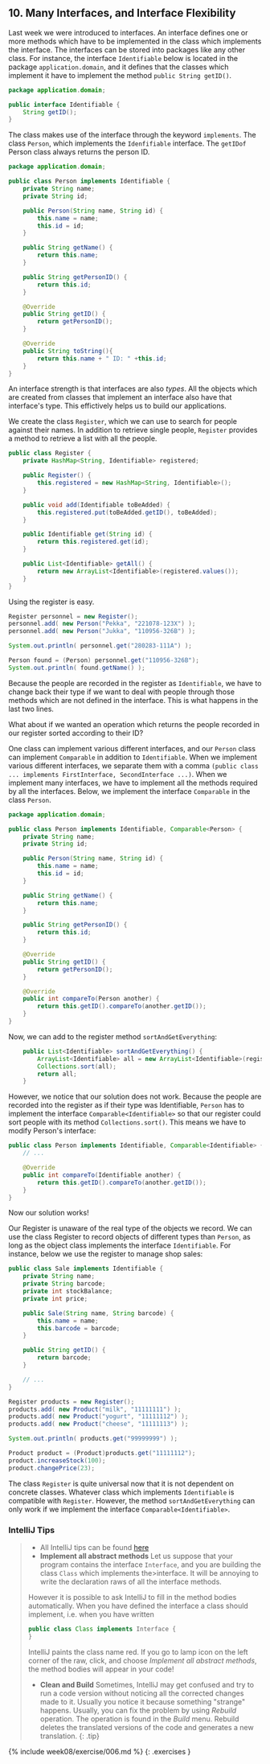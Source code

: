 ## 10. Many Interfaces, and Interface Flexibility

Last week we were introduced to interfaces. An interface defines one or more methods which have to be implemented in the class which implements the interface. The interfaces can be stored into packages like any other class. For instance, the interface `Identifiable` below is located in the package `application.domain`, and it defines that the classes which implement it have to implement the method `public String getID()`.

```java
package application.domain;

public interface Identifiable {
    String getID();
}
```

The class makes use of the interface through the keyword `implements`. The class `Person`, which implements the `Idenfifiable` interface. The `getIDof` Person class always returns the person ID.

```java
package application.domain;

public class Person implements Identifiable {
    private String name;
    private String id;

    public Person(String name, String id) {
        this.name = name;
        this.id = id;
    }

    public String getName() {
        return this.name;
    }

    public String getPersonID() {
        return this.id;
    }

    @Override
    public String getID() {
        return getPersonID();
    }

    @Override
    public String toString(){
        return this.name + " ID: " +this.id;
    }
}
```

An interface strength is that interfaces are also *types*. All the objects which are created from classes that implement an interface also have that interface's type. This effictively helps us to build our applications.

We create the class `Register`, which we can use to search for people against their names. In addition to retrieve single people, `Register` provides a method to retrieve a list with all the people.

```java
public class Register {
    private HashMap<String, Identifiable> registered;

    public Register() {
        this.registered = new HashMap<String, Identifiable>();
    }

    public void add(Identifiable toBeAdded) {
        this.registered.put(toBeAdded.getID(), toBeAdded);
    }

    public Identifiable get(String id) {
        return this.registered.get(id);
    }

    public List<Identifiable> getAll() {
        return new ArrayList<Identifiable>(registered.values());
    }
}
```

Using the register is easy.

```java
Register personnel = new Register();
personnel.add( new Person("Pekka", "221078-123X") );
personnel.add( new Person("Jukka", "110956-326B") );

System.out.println( personnel.get("280283-111A") );

Person found = (Person) personnel.get("110956-326B");
System.out.println( found.getName() );
```

Because the people are recorded in the register as `Identifiable`, we have to change back their type if we want to deal with people through those methods which are not defined in the interface. This is what happens in the last two lines.

What about if we wanted an operation which returns the people recorded in our register sorted according to their ID?

One class can implement various different interfaces, and our `Person` class can implement `Comparable` in addition to `Identifiable`. When we implement various different interfaces, we separate them with a comma `(public class ... implements FirstInterface, SecondInterface ...)`. When we implement many interfaces, we have to implement all the methods required by all the interfaces. Below, we implement the interface `Comparable` in the class `Person`.

```java
package application.domain;

public class Person implements Identifiable, Comparable<Person> {
    private String name;
    private String id;

    public Person(String name, String id) {
        this.name = name;
        this.id = id;
    }

    public String getName() {
        return this.name;
    }

    public String getPersonID() {
        return this.id;
    }

    @Override
    public String getID() {
        return getPersonID();
    }

    @Override
    public int compareTo(Person another) {
        return this.getID().compareTo(another.getID());
    }
}
```

Now, we can add to the register method `sortAndGetEverything`:

```java
    public List<Identifiable> sortAndGetEverything() {
        ArrayList<Identifiable> all = new ArrayList<Identifiable>(registered.values());
        Collections.sort(all);
        return all;
    }
```

However, we notice that our solution does not work. Because the people are recorded into the register as if their type was Identifiable, `Person` has to implement the interface `Comparable<Identifiable>` so that our register could sort people with its method `Collections.sort()`. This means we have to modify Person's interface:

```java
public class Person implements Identifiable, Comparable<Identifiable> {
    // ...

    @Override
    public int compareTo(Identifiable another) {
        return this.getID().compareTo(another.getID());
    }
}
```

Now our solution works!

Our Register is unaware of the real type of the objects we record. We can use the class Register to record objects of different types than `Person`, as long as the object class implements the interface `Identifiable`. For instance, below we use the register to manage shop sales:

```java
public class Sale implements Identifiable {
    private String name;
    private String barcode;
    private int stockBalance;
    private int price;

    public Sale(String name, String barcode) {
        this.name = name;
        this.barcode = barcode;
    }

    public String getID() {
        return barcode;
    }

    // ...
}

Register products = new Register();
products.add( new Product("milk", "11111111") );
products.add( new Product("yogurt", "11111112") );
products.add( new Product("cheese", "11111113") );

System.out.println( products.get("99999999") );

Product product = (Product)products.get("11111112");
product.increaseStock(100);
product.changePrice(23);
```

The class `Register` is quite universal now that it is not dependent on concrete classes. Whatever class which implements `Identifiable` is compatible with `Register`. However, the method `sortAndGetEverything` can only work if we implement the interface `Comparable<Identifiable>`.

### IntelliJ Tips
>* All IntelliJ tips can be found [here](https://avansti.github.io/TI1.1-OGP0-OGP1-Lesmateriaal/intellij)
>* **Implement all abstract methods**
>Let us suppose that your program contains the interface `Interface`, and you are building the class `Class` which implements the>interface. It will be annoying to write the declaration raws of all the interface methods.
>
>However it is possible to ask IntelliJ to fill in the method bodies automatically. When you have defined the interface a class should implement, i.e. when you have written
>
>```java
>public class Class implements Interface {
>}
>```
>
>IntelliJ paints the class name red. If you go to lamp icon on the left corner of the raw, click, and choose *Implement all abstract methods*, the method bodies will appear in your code!
>* **Clean and Build**
>Sometimes, IntelliJ may get confused and try to run a code version without noticing all the corrected changes made to it. Usually  you notice it because something "strange" happens. Usually, you can fix the problem by using *Rebuild* operation. The operation is found in the *Build* menu. Rebuild deletes the translated versions of the code and generates a new translation.
>{: .tip}

{% include week08/exercise/006.md %}
{: .exercises }